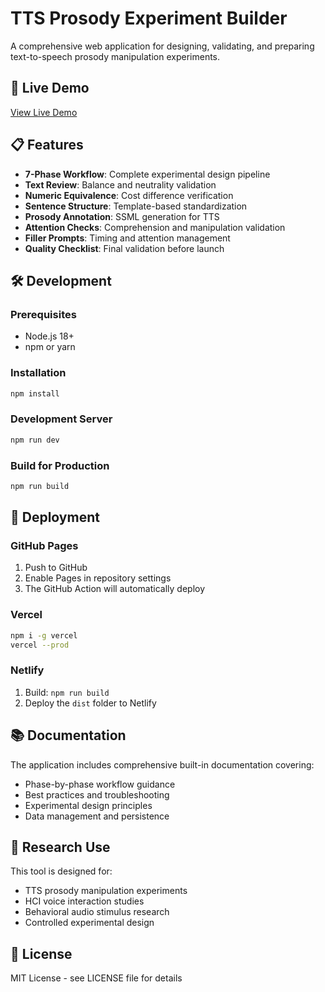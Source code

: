 # TTS Prosody Experiment Builder

A comprehensive web application for designing, validating, and preparing text-to-speech prosody manipulation experiments.

## 🚀 Live Demo

[View Live Demo](https://your-username.github.io/tts-prosody-builder)

## 📋 Features

- **7-Phase Workflow**: Complete experimental design pipeline
- **Text Review**: Balance and neutrality validation
- **Numeric Equivalence**: Cost difference verification
- **Sentence Structure**: Template-based standardization
- **Prosody Annotation**: SSML generation for TTS
- **Attention Checks**: Comprehension and manipulation validation
- **Filler Prompts**: Timing and attention management
- **Quality Checklist**: Final validation before launch

## 🛠️ Development

### Prerequisites
- Node.js 18+
- npm or yarn

### Installation
```bash
npm install
```

### Development Server
```bash
npm run dev
```

### Build for Production
```bash
npm run build
```

## 🚀 Deployment

### GitHub Pages
1. Push to GitHub
2. Enable Pages in repository settings
3. The GitHub Action will automatically deploy

### Vercel
```bash
npm i -g vercel
vercel --prod
```

### Netlify
1. Build: `npm run build`
2. Deploy the `dist` folder to Netlify

## 📚 Documentation

The application includes comprehensive built-in documentation covering:
- Phase-by-phase workflow guidance
- Best practices and troubleshooting
- Experimental design principles
- Data management and persistence

## 🔬 Research Use

This tool is designed for:
- TTS prosody manipulation experiments
- HCI voice interaction studies
- Behavioral audio stimulus research
- Controlled experimental design

## 📄 License

MIT License - see LICENSE file for details
